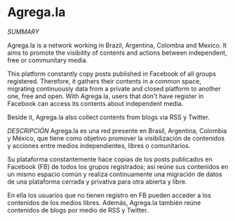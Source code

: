 # Agrega.la

*SUMMARY*

Agrega.la is a network working in Brazil, Argentina, Colombia and Mexico. It aims to promote the visibility of contents and actions between independent, free or communitary media.

This platform constantly copy posts published in Facebook of all groups registered. Therefore, it gathers their contents in a common space, migrating continuously data from a private and closed platform to another one, free and open. With Agrega.la, users that don't have register in Facebook can access its contents about independent media.

Beside it, Agrega.la also collect contents from blogs via RSS y Twitter. 


*DESCRIPCIÓN*
Agrega.la es una red presente en Brasil, Argentina, Colombia y México,
que tiene como objetivo promover la visibilización de contenidos y
acciones entre medios independientes, libres o comunitarios.

Su plataforma constantemente hace copias de los posts publicados en
Facebook (FB) de todos los grupos registrados; así reúne sus
contenidos en un mismo espacio común y realiza continuamente una
migración de datos de una plataforma cerrada y privativa para otra
abierta y libre.

En ella los usuarios que no tienen registro en FB pueden acceder a los
contenidos de los medios libres. Además, Agrega.la también reúne
contenidos de blogs por medio de RSS y Twitter.